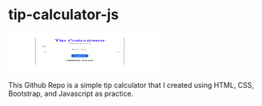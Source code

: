 # tip-calculator-js
<img src="https://github.com/SincerelyBrittany/tip-calculator-js/blob/master/img.png" alt="Logo" width="300" height="80">

This Github Repo is a simple tip calculator that I created using HTML, CSS, Bootstrap, and Javascript as practice. 